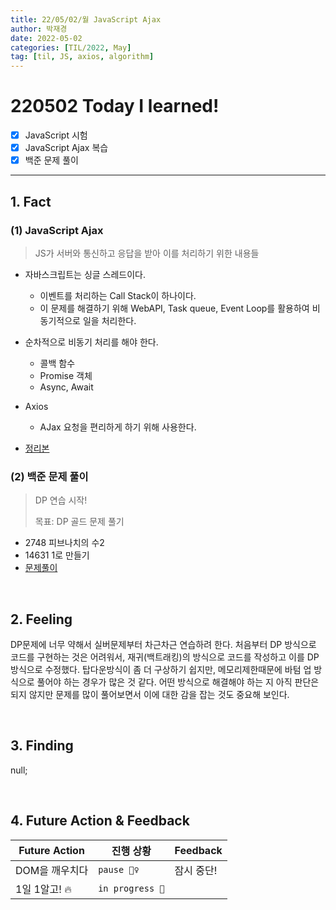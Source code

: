 ```yaml
---
title: 22/05/02/월 JavaScript Ajax 
author: 박재경
date: 2022-05-02
categories: [TIL/2022, May]
tag: [til, JS, axios, algorithm]
---
```


# 220502 Today I learned!

- [x] JavaScript 시험
- [x] JavaScript Ajax 복습
- [x] 백준 문제 풀이 

---

## 1. Fact 

### (1) JavaScript Ajax 

> JS가 서버와 통신하고 응답을 받아 이를 처리하기 위한 내용들

- 자바스크립트는 싱글 스레드이다.
  -  이벤트를 처리하는 Call Stack이 하나이다.
  - 이 문제를 해결하기 위해 WebAPI, Task queue, Event Loop를 활용하여 비동기적으로 일을 처리한다. 
- 순차적으로 비동기 처리를 해야 한다.
  - 콜백 함수 
  - Promise 객체
  - Async, Await 
- Axios
  - AJax 요청을 편리하게 하기 위해 사용한다.

- [정리본](https://github.com/JaeKP/Study/blob/master/web/JS/JavaScript_Ajax.md)



### (2) 백준 문제 풀이

> DP 연습 시작! 
>
> 목표: DP 골드 문제 풀기

- 2748 피브나치의 수2
- 14631 1로 만들기
- [문제풀이](https://github.com/JaeKP/Study/tree/master/algorithm/1%EC%9D%BC1%EC%95%8C%EA%B3%A0/05%EC%9B%94/0502) 

<br>

## 2. Feeling

DP문제에 너무 약해서 실버문제부터 차근차근 연습하려 한다. 처음부터 DP 방식으로 코드를 구현하는 것은 어려워서, 재귀(백트래킹)의 방식으로 코드를 작성하고 이를  DP방식으로 수정했다. 탑다운방식이 좀 더 구상하기 쉽지만, 메모리제한때문에 바텀 업 방식으로 풀어야 하는 경우가 많은 것 같다. 어떤 방식으로 해결해야 하는 지 아직 판단은 되지 않지만 문제를 많이 풀어보면서 이에 대한 감을 잡는 것도 중요해 보인다. 

<br>

## 3. Finding 

null;

<br>

## 4. Future Action & Feedback

| Future Action  | 진행 상황       | Feedback   |
| -------------- | --------------- | ---------- |
| DOM을 깨우치다 | `pause 🤦‍♀️`      | 잠시 중단! |
| 1일 1알고! 🔥   | `in progress 🚀` |            |

<br>
